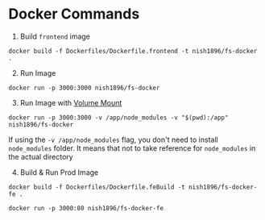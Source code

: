 # Docker Commands

1. Build `frontend` image

`docker build -f Dockerfiles/Dockerfile.frontend -t nish1896/fs-docker .`

2. Run Image

`docker run -p 3000:3000 nish1896/fs-docker`

3. Run Image with [Volume Mount](https://docs.docker.com/get-started/06_bind_mounts/)

`docker run -p 3000:3000 -v /app/node_modules -v "$(pwd):/app" nish1896/fs-docker`

If using the `-v /app/node_modules` flag, you don't need to install `node_modules` folder. It means that not to take reference for `node_modules` in the actual directory

4. Build & Run Prod Image

`docker build -f Dockerfiles/Dockerfile.feBuild -t nish1896/fs-docker-fe .`

`docker run -p 3000:80 nish1896/fs-docker-fe`
